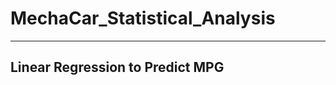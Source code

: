 # **MechaCar_Statistical_Analysis**

---------------------------------------------

## **Linear Regression to Predict MPG**

